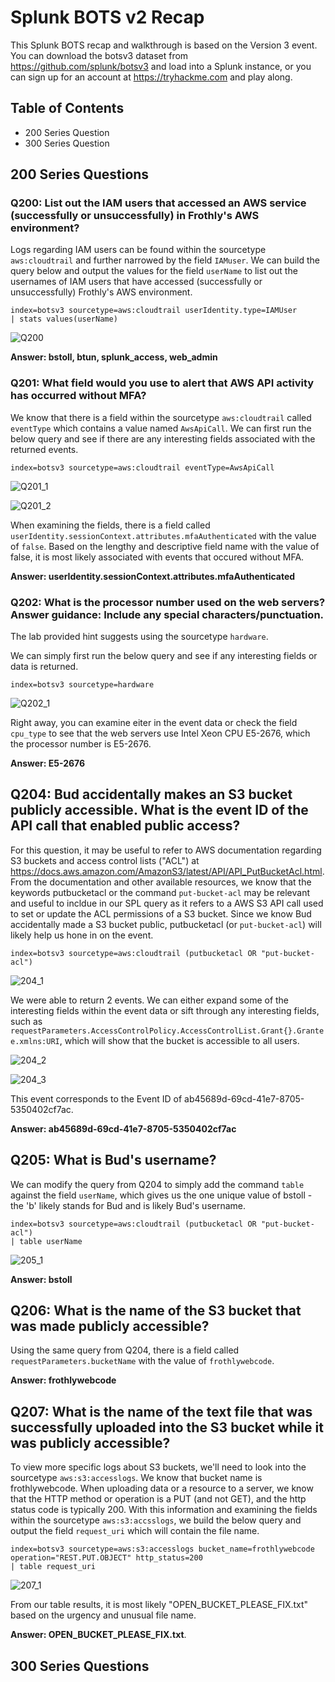 # Splunk BOTS v2 Recap

This Splunk BOTS recap and walkthrough is based on the Version 3 event. You can download the botsv3 dataset from https://github.com/splunk/botsv3 and load into a Splunk instance, or you can sign up for an account at https://tryhackme.com and play along.


## Table of Contents
* 200 Series Question
* 300 Series Question


## 200 Series Questions

### Q200: List out the IAM users that accessed an AWS service (successfully or unsuccessfully) in Frothly's AWS environment?

Logs regarding IAM users can be found within the sourcetype `aws:cloudtrail` and further narrowed by the field `IAMuser`. We can build the query below and output the values for the field `userName` to list out the usernames of IAM users that have accessed (successfully or unsuccessfully) Frothly's AWS environment.

```
index=botsv3 sourcetype=aws:cloudtrail userIdentity.type=IAMUser
| stats values(userName)
```
![Q200](/splunk-bots/botsv3/images/Q200_1.png)


**Answer: bstoll, btun, splunk_access, web_admin**



### Q201: What field would you use to alert that AWS API activity has occurred without MFA?

We know that there is a field within the sourcetype `aws:cloudtrail` called `eventType` which contains a value named `AwsApiCall`. We can first run the below query and see if there are any interesting fields associated with the returned events.

```
index=botsv3 sourcetype=aws:cloudtrail eventType=AwsApiCall
```



![Q201_1](/splunk-bots/botsv3/images/Q201_1.png)

![Q201_2](/splunk-bots/botsv3/images/Q201_2.png)

When examining the fields, there is a field called `userIdentity.sessionContext.attributes.mfaAuthenticated` with the value of `false`. Based on the lengthy and descriptive field name with the value of false, it is most likely associated with events that occured without MFA.

**Answer: userIdentity.sessionContext.attributes.mfaAuthenticated**


### Q202: What is the processor number used on the web servers? Answer guidance: Include any special characters/punctuation.

The lab provided hint suggests using the sourcetype `hardware`.

We can simply first run the below query and see if any interesting fields or data is returned.

```
index=botsv3 sourcetype=hardware
```

![Q202_1](/splunk-bots/botsv3/images/Q202_1.png)

Right away, you can examine eiter in the event data or check the field `cpu_type` to see that the web servers use Intel Xeon CPU E5-2676, which the processor number is E5-2676.

**Answer: E5-2676**



## Q204: Bud accidentally makes an S3 bucket publicly accessible. What is the event ID of the API call that enabled public access?

For this question, it may be useful to refer to AWS documentation regarding S3 buckets and access control lists ("ACL") at https://docs.aws.amazon.com/AmazonS3/latest/API/API_PutBucketAcl.html. From the documentation and other available resources, we know that the keywords putbucketacl or the command `put-bucket-acl` may be relevant and useful to incldue in our SPL query as it refers to a AWS S3 API call used to set or update the ACL permissions of a S3 bucket. Since we know Bud accidentally made a S3 bucket public, putbucketacl (or `put-bucket-acl`) will likely help us hone in on the event.

```
index=botsv3 sourcetype=aws:cloudtrail (putbucketacl OR "put-bucket-acl")
```

![204_1](/splunk-bots/botsv3/images/Q204_1.png)

We were able to return 2 events. We can either expand some of the interesting fields within the event data or sift through any interesting fields, such as `requestParameters.AccessControlPolicy.AccessControlList.Grant{}.Grantee.xmlns:URI`, which will show that the bucket is accessible to all users.

![204_2](/splunk-bots/botsv3/images/Q204_2.png)

![204_3](/splunk-bots/botsv3/images/Q204_3.png)

This event corresponds to the Event ID of ab45689d-69cd-41e7-8705-5350402cf7ac.

**Answer: ab45689d-69cd-41e7-8705-5350402cf7ac**


## Q205: What is Bud's username?

We can modify the query from Q204 to simply add the command `table` against the field `userName`, which gives us the one unique value of bstoll - the 'b' likely stands for Bud and is likely Bud's username.

```
index=botsv3 sourcetype=aws:cloudtrail (putbucketacl OR "put-bucket-acl")
| table userName
```
![205_1](/splunk-bots/botsv3/images/Q205_1.png)


**Answer: bstoll**


## Q206: What is the name of the S3 bucket that was made publicly accessible?

Using the same query from Q204, there is a field called `requestParameters.bucketName` with the value of `frothlywebcode`.

**Answer: frothlywebcode**

## Q207: What is the name of the text file that was successfully uploaded into the S3 bucket while it was publicly accessible? 

To view more specific logs about S3 buckets, we'll need to look into the sourcetype `aws:s3:accesslogs`. We know that bucket name is frothlywebcode. When uploading data or a resource to a server, we know that the HTTP method or operation is a PUT (and not GET), and the http status code is typically 200. With this information and examining the fields within the sourcetype `aws:s3:accsslogs`, we build the below query and output the field `request_uri` which will contain the file name.

```
index=botsv3 sourcetype=aws:s3:accesslogs bucket_name=frothlywebcode operation="REST.PUT.OBJECT" http_status=200
| table request_uri
```
![207_1](/splunk-bots/botsv3/images/Q207_1.png)

From our table results, it is most likely "OPEN_BUCKET_PLEASE_FIX.txt" based on the urgency and unusual file name.

**Answer: OPEN_BUCKET_PLEASE_FIX.txt**.




## 300 Series Questions